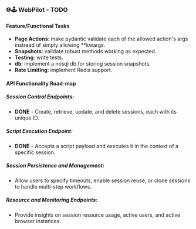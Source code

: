 ### 🌐🕹️ WebPilot - TODO
#### Feature/Functional Tasks
- **Page Actions**: make pydantic validate each of the allowed action's args instread of simply allowing **kwargs.
- **Snapshots**: validate robust methods working as expected.
- **Testing**: write tests.
- **db**: implement a nosql db for storing session snapshots.
- **Rate Limiting**: implement Redis support.

#### API Functionality Road-map
##### Session Control Endpoints:
- **DONE** - Create, retrieve, update, and delete sessions, each with its unique ID.
##### Script Execution Endpoint:
- **DONE** - Accepts a script payload and executes it in the context of a specific session.
##### Session Persistence and Management:
- Allow users to specify timeouts, enable session reuse, or clone sessions to handle multi-step workflows.
##### Resource and Monitoring Endpoints:
- Provide insights on session resource usage, active users, and active browser instances.
